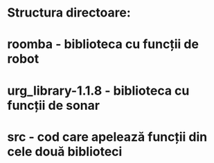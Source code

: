 # Structura directoare:
#
# roomba - biblioteca cu funcții de robot
# urg_library-1.1.8 - biblioteca cu funcții de sonar 
#
# src - cod care apelează funcții din cele două biblioteci 
#
